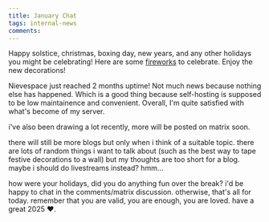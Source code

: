 ```yaml
---
title: January Chat
tags: internal-news
comments: 
---
```

Happy solstice, christmas, boxing day, new years, and any other holidays you might be celebrating! Here are some [fireworks](https://vid.stellar.afs.ovh/w/tJyDFJCB24Y4PNU2pcNBiH) to celebrate. Enjoy the new decorations!

Nievespace just reached 2 months uptime! Not much news because nothing else has happened. Which is a good thing because self-hosting is supposed to be low maintainence and convenient. Overall, I'm quite satisfied with what's become of my server.

i've also been drawing a lot recently, more will be posted on matrix soon.

there will still be more blogs but only when i think of a suitable topic. there are lots of random things i want to talk about (such as the best way to tape festive decorations to a wall) but my thoughts are too short for a blog. maybe i should do livestreams instead? hmm...

how were your holidays, did you do anything fun over the break? i'd be happy to chat in the comments/matrix discussion. otherwise, that's all for today. remember that you are valid, you are enough, you are loved. have a great 2025 ❤.